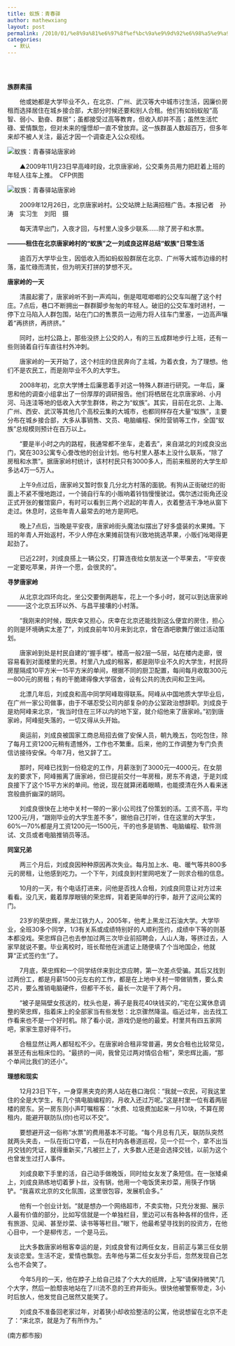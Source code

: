 ```yaml
---
title: 蚁族：青春驿
author: mathewxiang
layout: post
permalink: /2010/01/%e8%9a%81%e6%97%8f%ef%bc%9a%e9%9d%92%e6%98%a5%e9%a9%bf/
categories:
  - 默认
---
```

###  

**族群素描**

　　他或她都是大学毕业不久，在北京、广州、武汉等大中城市讨生活，因廉价房租而选择居住在城乡接合部，大部分时候还要和别人合租。他们有如蚂蚁般“高智、弱小、勤奋、群居”；虽都接受过高等教育，但收入却并不高；虽然生活忙碌、爱情飘忽，但对未来的憧憬却一直不曾放弃。这一族群虽人数超百万，但多年来却不被人关注，最近才因一个调查走入公众视线。

![蚁族：青春驿站唐家岭][1]

　　▲2009年11月23日早高峰时段，北京唐家岭，公交乘务员用力把赶着上班的年轻人往车上推。　CFP供图

![蚁族：青春驿站唐家岭][2]

　　2009年12月26日，北京唐家岭村。公交站牌上贴满招租广告。本报记者　孙涛　实习生　刘阳　摄

　　每天清早出门，入夜才回，与村里人没多少联系……除了房子和水票。

**———租住在北京唐家岭村的“蚁族”之一刘成良这样总结“蚁族”日常生活**

　　逾百万大学毕业生，因低收入而如蚂蚁般群居在北京、广州等大城市边缘的村落，虽忙碌而清贫，但为明天打拼的梦想不灭。

**唐家岭的一天**

　　清晨起雾了，唐家岭听不到一声鸡叫，倒是哐哐啷啷的公交车叫醒了这个村庄。7点后，巷口不断拥出一群群脚步匆匆的年轻人。破旧的公交车准时进村，一停下立马陷入人群包围，站在门口的售票员一边用力将人往车门里塞，一边高声嚷着“再挤挤，再挤挤。”

　　同时，出村公路上，那些没挤上公交的人，有的三五成群地步行上班，还有一些则骑着自行车直往村外冲刺。

　　唐家岭的一天开始了，这个村庄的住民奔向了主城，为着衣食，为了理想。他们不是农民工，而是刚毕业不久的大学生。

　　2008年初，北京大学博士后廉思着手对这一特殊人群进行研究。一年后，廉思和他的调查小组拿出了一份厚厚的调研报告。他们将栖居在北京唐家岭、小月河、马连洼等地的低收入大学生群体，称之为“蚁族”。其实，目前在北京、上海、广州、西安、武汉等其他几个高校云集的大城市，也都同样存在大量“蚁族”，主要分布在城乡接合部，大多从事销售、文员、电脑编程、保险营销等工作，全国“蚁族”总规模则预计在百万以上。

　　“要是半小时之内的路程，我通常都不坐车，走着去”，来自湖北的刘成良没出门，窝在303公寓专心誊改他的创业计划。他与村里人基本上没什么联系，“除了房租和水票”。据唐家岭村统计，该村村民只有3000多人，而前来租房的大学生却多达4万—5万人。

　　上午9点过后，唐家岭又暂时恢复几分北方村落的面貌。有狗从正街破烂的街面上不紧不慢地跑过，一个骑自行车的小贩响着铃铛慢慢驶过。偶尔透过街角还没正式开张的餐馆窗户，有时可以看到三两个迟起的年青人，衣着整洁干净地从窗下走过。休息时，这些年青人最常去的地方是网吧。

　　晚上7点后，当晚是平安夜，唐家岭街头魔法似摆出了好多盛装的水果摊。下班的年青人开始返村，不少人停在水果摊前饶有兴致地挑选苹果，小贩们吆喝得更起劲了。

　　已近22时，刘成良搭上一辆公交，打算连夜给女朋友送一个苹果去，“平安夜一定要吃苹果，并许一个愿，会很灵的”。

**寻梦唐家岭**

　　从北京北四环向北，坐公交要倒两趟车，花上一个多小时，就可以到达唐家岭———这个北京五环以外、与昌平接壤的小村落。

　　“我刚来的时候，既庆幸又担心，庆幸在北京还能找到这么便宜的房住，担心的则是环境确实太差了”，刘成良前年10月来到北京，曾在酒吧歌舞厅做过活动策划。

　　唐家岭到处是村民自建的“握手楼”。楼高一般2层—5层，站在楼内走廊，很容易看到对面楼里的光景。村里八九成的租客，都是刚毕业不久的大学生，村民将房屋隔成10平方米—15平方米的单间，根据不同的厨卫配置，每间每月收取300元—800元的房租；有的干脆建得像大学宿舍，设有公共的洗衣间和卫生间。

　　北漂几年后，刘成良和高中同学阿峰取得联系。阿峰从中国地质大学毕业后，在广州一家公司做事，由于不堪忍受公司内部复杂的办公室政治想辞职。刘成良于是劝阿峰来北京，“我当时住在三环以内的地下室，就介绍他来了唐家岭。”初到唐家岭，阿峰挺失落的，一切又得从头开始。

　　奥运前，刘成良被国家工商总局招去做了安保人员，朝九晚五，包吃包住，除了每月工资1200元稍有遗憾外，工作也不繁重。后来，他的工作调整为专门负责信访接待安保。今年7月，他又辞了工。

　　那时，阿峰已找到一份稳定的工作，月薪涨到了3000元—4000元，在女朋友的要求下，阿峰搬离了唐家岭，但已提前交付一年房租，房东不肯退，于是刘成良接下了这个15平方米的单间。他说，现在就算闭着眼睛，也能摸清在外人看来迷宫般曲折幽深的胡同。

　　刘成良很快在上地中关村一带的一家小公司找了份策划的活。工资不高，平均1200元/月，“跟刚毕业的大学生差不多”，据他自己打听，住在这里的大学生，60%—70%都是月工资1200元—1500元，干的也多是销售、电脑编程、软件测试、文员或者电脑推销员等活。

**同室兄弟**

　　两三个月后，刘成良因种种原因再次失业。每月加上水、电、暖气等共800多元的房租，让他感到吃力。一个下午，刘成良到村里网吧发了一则求合租的信息。

　　10月的一天，有个电话打进来，问他是否找人合租，刘成良同意让对方过来看看。没几天，戴着厚厚眼镜的荣忠辉，背着更简单的行李，敲开了这间公寓的门。

　　23岁的荣忠辉，黑龙江铁力人，2005年，他考上黑龙江石油大学。大学毕业，全班30多个同学，1/3有关系或成绩特别好的人顺利签约，成绩中下等的则基本都没戏。荣忠辉自己也去参加过两三次毕业前招聘会，人山人海，等挤过去，人家早就说不要。毕业离校时，班长帮他在派遣证上随便填了个当地国企，他就算“正式签约生”了。

　　7月底，荣忠辉和一个同学结伴来到北京应聘，第一次差点受骗。其后又找到过两份工，都是月薪1500元左右的工作，都是在上地中关村一带做销售，要么卖芯片，要么推销电脑硬件，但都干不长，最长一次是干了两个月。

　　“被子是隔壁女孩送的，枕头也是，褥子是我花40块钱买的，”宅在公寓休息调整的荣忠辉，指着床上的全部家当有些发愁：北京骤然降温。临近过年，出去找工作看来也不是一个好时机。除了看小说，游戏仍是他的最爱。村里共有四五家网吧，家家生意好得不行。

　　合租显然让两人都轻松不少。在唐家岭合租非常普遍，男女合租也比较常见，甚至还有出租床位的。“最挤的一间，我曾见过两对情侣合租”，荣忠辉比画，“那个单间比我们的还小”。

**理想和现实**

　　12月23日下午，一身穿黑夹克的男人站在巷口海侃：“我就一农民，可我这里住的全是大学生，有几个搞电脑编程的，月收入还过万呢。”这是村里一位有着两层楼的房东。另一房东则小声叮嘱租客：“水费、垃圾费加起来一月10块，不算在房租内，能避开联防队(你)也可以不交”。

　　要想避开这一俗称“水票”的费用基本不可能。“每个月总有几天，联防队突然就两头夹击，一队在街口守着，一队在村内各巷道巡视，见一个拦一个，拿不出当月交钱的凭证，就得重新买，”凡被拦上了，大多数人还是会选择交钱，以前为这个也曾发生过打人事件。

　　刘成良歇下手里的活，自己动手做晚饭，同时给女友发了条短信。在一张矮桌上，刘成良熟练地切着萝卜丝，没有锅，他用一个电饭煲来炒菜，用筷子作锅铲。“我喜欢北京的文化氛围，这里很包容，发展机会多。”

　　他有一个创业计划。“就是想办一个网络超市，不卖实物，只充分发掘、展示人最有价值的部分，比如写信就是一个单独栏目，里边可以有各种各样的信件，还有旅游、见闻、甚至炒菜、读书等等栏目。”眼下，他最希望寻找到的投资方，在他心目中，一个是柳传志，一个是马云。

　　比大多数唐家岭租客幸运的是，刘成良曾有过两任女友，目前正与第三任女朋友谈恋爱。生活不定，爱情也飘忽。去年他与第二任女友分手后，忽然发现自己怎么也不会笑了。

　　今年5月的一天，他在脖子上给自己挂了个大大的纸牌，上写“请保持微笑”几个大字，然后一脸颓丧地站在了川流不息的王府井街头。很快他被警察带走，3小时后放人，他发觉自己居然又能笑了。

　　刘成良不准备回老家过年，对着狭小却收拾整洁的公寓，他说想留在北京不走了：“来北京，就是为了有所作为。”

(南方都市报)

 [1]: http://img1.gtimg.com/news/pics/26514/26514452.jpg
 [2]: http://img1.gtimg.com/news/pics/26514/26514458.jpg